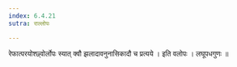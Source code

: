 ```yaml
---
index: 6.4.21
sutra: राल्लोपः

---
```

 रेफात्परयोश्छ्वोर्लोपः स्यात् क्वौ झलादावनुनासिकादौ च प्रत्यये । इति वलोपः । लघूपधगुणः ॥ 